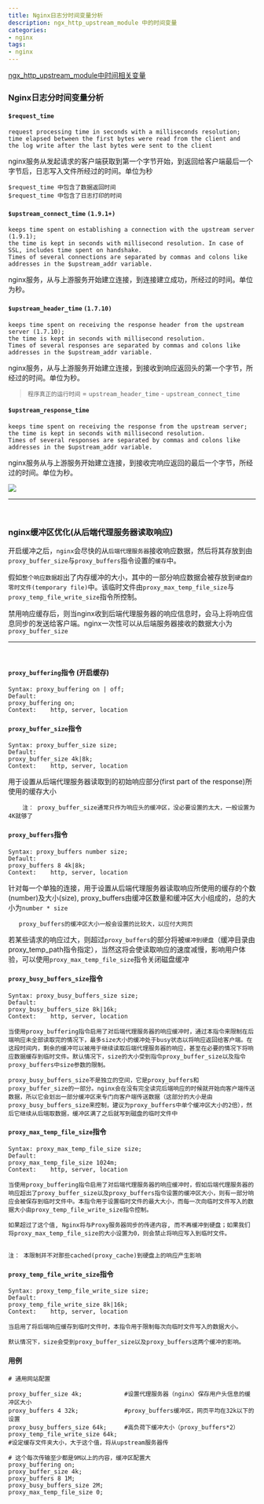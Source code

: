 ```yaml
---
title: Nginx日志分时间变量分析    
description: ngx_http_upstream_module 中的时间变量
categories: 
- nginx
tags:
- nginx   
---
```


[ngx_http_upstream_module中时间相关变量](https://nginx.org/en/docs/http/ngx_http_upstream_module.html#var_upstream_connect_time)


### Nginx日志分时间变量分析
 

#### `$request_time`
    
    request processing time in seconds with a milliseconds resolution; 
    time elapsed between the first bytes were read from the client and 
    the log write after the last bytes were sent to the client

nginx服务从发起请求的客户端获取到第一个字节开始，到返回给客户端最后一个字节后，日志写入文件所经过的时间。单位为秒

    
    $request_time 中包含了数据返回时间
    $request_time 中包含了日志打印的时间

#### `$upstream_connect_time`  `(1.9.1+)`

    keeps time spent on establishing a connection with the upstream server (1.9.1);
    the time is kept in seconds with millisecond resolution. In case of SSL, includes time spent on handshake. 
    Times of several connections are separated by commas and colons like addresses in the $upstream_addr variable.

nginx服务，从与上游服务开始建立连接，到连接建立成功，所经过的时间。单位为秒。


#### `$upstream_header_time` `(1.7.10)`
    
    keeps time spent on receiving the response header from the upstream server (1.7.10);
    the time is kept in seconds with millisecond resolution. 
    Times of several responses are separated by commas and colons like addresses in the $upstream_addr variable.


nginx服务，从与上游服务开始建立连接，到接收到响应返回头的第一个字节，所经过的时间。单位为秒。


> `程序真正的运行时间` = `upstream_header_time` - `upstream_connect_time`


#### `$upstream_response_time`

    keeps time spent on receiving the response from the upstream server; 
    the time is kept in seconds with millisecond resolution. 
    Times of several responses are separated by commas and colons like addresses in the $upstream_addr variable.

nginx服务从与上游服务开始建立连接，到接收完响应返回的最后一个字节，所经过的时间。单位为秒。

![](https://landybird.github.io/assets/images/nginx3.png)


---

<br>


### nginx缓冲区优化(从后端代理服务器读取响应)


开启缓冲之后，`nginx`会尽快的从`后端代理服务器`接收响应数据，然后将其存放到由`proxy_buffer_size`与`proxy_buffers`指令设置的`缓存`中。

假如`整个响应数据超`出了内存缓冲的大小，其中的一部分响应数据会被存放到`硬盘的零时文件(temporary file)`中。该临时文件由`proxy_max_temp_file_size`与`proxy_temp_file_write_size`指令所控制。



禁用响应缓存后，则当nginx收到后端代理服务器的响应信息时，会马上将响应信息同步的发送给客户端。nginx一次性可以从后端服务器接收的数据大小为`proxy_buffer_size`


---

<br>


#### `proxy_buffering`指令 (开启缓存)

```
Syntax:	proxy_buffering on | off;
Default:	
proxy_buffering on;
Context:	http, server, location

```


#### `proxy_buffer_size`指令

```
Syntax:	proxy_buffer_size size;
Default:	
proxy_buffer_size 4k|8k;
Context:	http, server, location
```

用于设置从后端代理服务器读取到的初始响应部分(first part of the response)所使用的缓存大小

```
    注： proxy_buffer_size通常只作为响应头的缓冲区，没必要设置的太大，一般设置为4K就够了
```


#### `proxy_buffers`指令


```
Syntax:	proxy_buffers number size;
Default:	
proxy_buffers 8 4k|8k;
Context:	http, server, location

```


针对每一个单独的连接，用于设置从后端代理服务器读取响应所使用的缓存的个数(number)及大小(size), proxy_buffers由缓冲区数量和缓冲区大小组成的，总的大小为`number * size`

```
   proxy_buffers的缓冲区大小一般会设置的比较大，以应付大网页

```

若某些请求的响应过大，则超过`proxy_buffers`的部分将被`缓冲到硬盘`（缓冲目录由proxy_temp_path指令指定），当然这将会使读取响应的速度减慢，影响用户体验，可以使用`proxy_max_temp_file_size`指令关闭磁盘缓冲



#### `proxy_busy_buffers_size`指令


```
Syntax:	proxy_busy_buffers_size size;
Default:	
proxy_busy_buffers_size 8k|16k;
Context:	http, server, location

```



```
当使用proxy_buffering指令启用了对后端代理服务器的响应缓冲时，通过本指令来限制在后端响应未全部读取完的情况下，最多size大小的缓冲处于busy状态以将响应返回给客户端。在这段时间内，剩余的缓冲可以被用于继续读取后端代理服务器的响应，甚至在必要的情况下将响应数据缓存到临时文件。默认情况下，size的大小受到指令proxy_buffer_size以及指令proxy_buffers中size参数的限制。

proxy_busy_buffers_size不是独立的空间，它是proxy_buffers和proxy_buffer_size的一部分。nginx会在没有完全读完后端响应的时候就开始向客户端传送数据，所以它会划出一部分缓冲区来专门向客户端传送数据（这部分的大小是由proxy_busy_buffers_size来控制，建议为proxy_buffers中单个缓冲区大小的2倍），然后它继续从后端取数据，缓冲区满了之后就写到磁盘的临时文件中
```

#### `proxy_max_temp_file_size`指令


```
Syntax:	proxy_max_temp_file_size size;
Default:	
proxy_max_temp_file_size 1024m;
Context:	http, server, location

```

```
当使用proxy_buffering指令启用了对后端代理服务器的响应缓冲时，假如后端代理服务器的响应超出了proxy_buffer_size以及proxy_buffers指令设置的缓冲区大小，则有一部分响应会被保存到临时文件中。本指令用于设置临时文件的最大大小，而每一次向临时文件写入的数据大小由proxy_temp_file_write_size指令控制。

如果超过了这个值, Nginx将与Proxy服务器同步的传递内容, 而不再缓冲到硬盘；如果我们将proxy_max_temp_file_size的大小设置为0，则会禁止将响应写入到临时文件。


注： 本限制并不对那些cached(proxy_cache)到硬盘上的响应产生影响

```


#### `proxy_temp_file_write_size`指令

```
Syntax:	proxy_temp_file_write_size size;
Default:	
proxy_temp_file_write_size 8k|16k;
Context:	http, server, location
```

```
当启用了将后端响应缓存到临时文件时，本指令用于限制每次向临时文件写入的数据大小。

默认情况下，size会受到proxy_buffer_size以及proxy_buffers这两个缓冲的影响。

```



#### 用例

```
# 通用网站配置

proxy_buffer_size 4k;            #设置代理服务器（nginx）保存用户头信息的缓冲区大小
proxy_buffers 4 32k;             #proxy_buffers缓冲区，网页平均在32k以下的设置
proxy_busy_buffers_size 64k;     #高负荷下缓冲大小（proxy_buffers*2）
proxy_temp_file_write_size 64k;
#设定缓存文件夹大小，大于这个值，将从upstream服务器传

# 这个每次传输至少都是9M以上的内容，缓冲区配置大
proxy_buffering on;
proxy_buffer_size 4k; 
proxy_buffers 8 1M;
proxy_busy_buffers_size 2M;
proxy_max_temp_file_size 0;

```
